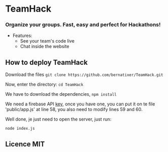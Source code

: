 # TeamHack
### Organize your groups. Fast, easy and perfect for Hackathons!

* Features:
  * See your team's code live
  * Chat inside the website
  

## How to deploy TeamHack

Download the files `git clone https://github.com/bernatixer/TeamHack.git`

Now, enter the directory: `cd TeamHack`

We have to download the dependencies, `npm install`

We need a firebase API [key](https://firebase.google.com/), once you have one, you can put it on te file 'public/app.js' at line 58, you also need to modify lines 59 and 60.

Well done, je just need to open the server, just run:
```
node index.js
```

## Licence MIT
